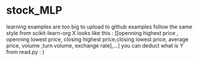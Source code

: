 # stock_MLP
learning examples are too big to upload to github
examples follow the same style from scikit-learn-org
X looks like this : [[openning highest price , openning lowest price,  closing highest price,closing lowest price, average price, volume ,turn volume, exchange rate],...]
you can deduct what is Y from read.py  : ) 
